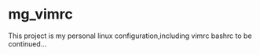 # mg_vimrc
This project is my personal linux configuration,including
  vimrc
  bashrc
  to be continued...
